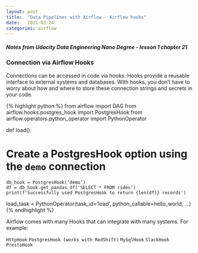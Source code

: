 ```yaml
---
layout: post
title:  "Data Pipelines with Airflow - Airflow hooks"
date:   2021-03-24
categories: airflow
---
```


##### Notes from Udacity Data Engineering Nano Degree - lesson 1 chapter 21

### Connection via Airflow Hooks
Connections can be accessed in code via hooks. Hooks provide a reusable interface to external systems and databases. With hooks, you don’t have to worry about how and where to store these connection strings and secrets in your code.


{% highlight python %}
from airflow import DAG
from airflow.hooks.postgres_hook import PostgresHook
from airflow.operators.python_operator import PythonOperator

def load():
# Create a PostgresHook option using the `demo` connection
    db_hook = PostgresHook(‘demo’)
    df = db_hook.get_pandas_df('SELECT * FROM rides')
    print(f'Successfully used PostgresHook to return {len(df)} records')

load_task = PythonOperator(task_id=’load’, python_callable=hello_world, ...)
{% endhighlight %}

Airflow comes with many Hooks that can integrate with many systems. For example:

`HttpHook`
`PostgresHook (works with RedShift)`
`MySqlHook`
`SlackHook`
`PrestoHook`